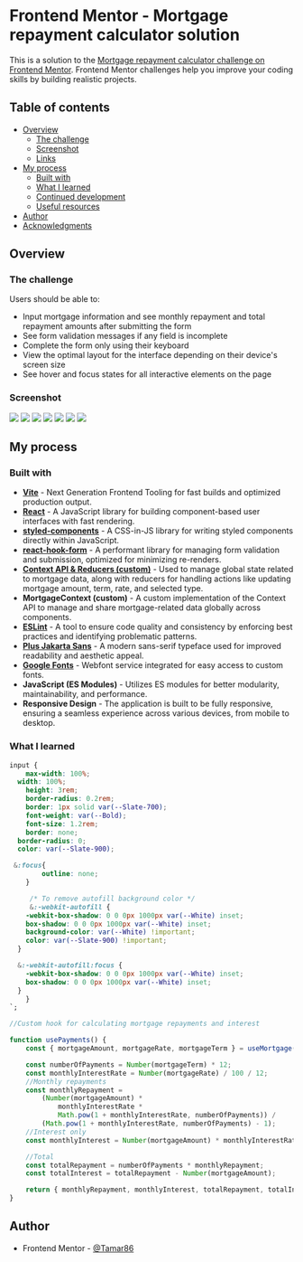 # Frontend Mentor - Mortgage repayment calculator solution

This is a solution to the [Mortgage repayment calculator challenge on Frontend Mentor](https://www.frontendmentor.io/challenges/mortgage-repayment-calculator-Galx1LXK73). Frontend Mentor challenges help you improve your coding skills by building realistic projects.

## Table of contents

- [Overview](#overview)
  - [The challenge](#the-challenge)
  - [Screenshot](#screenshot)
  - [Links](#links)
- [My process](#my-process)
  - [Built with](#built-with)
  - [What I learned](#what-i-learned)
  - [Continued development](#continued-development)
  - [Useful resources](#useful-resources)
- [Author](#author)
- [Acknowledgments](#acknowledgments)

## Overview

### The challenge

Users should be able to:

- Input mortgage information and see monthly repayment and total repayment amounts after submitting the form
- See form validation messages if any field is incomplete
- Complete the form only using their keyboard
- View the optimal layout for the interface depending on their device's screen size
- See hover and focus states for all interactive elements on the page

### Screenshot

![](./src/screenshots/desktop-empty.png)
![](./src/screenshots/desktop-active.png)
![](./src/screenshots/desktop-error.png)
![](./src/screenshots/desktop-completed-1.png)
![](./src/screenshots/desktop-completed-2.png)
![](./src/screenshots/mobile-completed.png)
![](./src/screenshots/mobile-error.png)

## My process

### Built with

- **[Vite](https://vitejs.dev/)** - Next Generation Frontend Tooling for fast builds and optimized production output.
- **[React](https://reactjs.org/)** - A JavaScript library for building component-based user interfaces with fast rendering.
- **[styled-components](https://styled-components.com/)** - A CSS-in-JS library for writing styled components directly within JavaScript.
- **[react-hook-form](https://react-hook-form.com/)** - A performant library for managing form validation and submission, optimized for minimizing re-renders.
- **[Context API & Reducers (custom)](https://reactjs.org/docs/context.html)** - Used to manage global state related to mortgage data, along with reducers for handling actions like updating mortgage amount, term, rate, and selected type.
- **MortgageContext (custom)** - A custom implementation of the Context API to manage and share mortgage-related data globally across components.
- **[ESLint](https://eslint.org/)** - A tool to ensure code quality and consistency by enforcing best practices and identifying problematic patterns.
- **[Plus Jakarta Sans](https://fonts.google.com/specimen/Plus+Jakarta+Sans)** - A modern sans-serif typeface used for improved readability and aesthetic appeal.
- **[Google Fonts](https://fonts.google.com/)** - Webfont service integrated for easy access to custom fonts.
- **JavaScript (ES Modules)** - Utilizes ES modules for better modularity, maintainability, and performance.
- **Responsive Design** - The application is built to be fully responsive, ensuring a seamless experience across various devices, from mobile to desktop.

### What I learned

```css
input {
	max-width: 100%;
  width: 100%;
	height: 3rem;
	border-radius: 0.2rem;
	border: 1px solid var(--Slate-700);
	font-weight: var(--Bold);
	font-size: 1.2rem;
	border: none;
  border-radius: 0;
  color: var(--Slate-900);

 &:focus{
		outline: none;
	}

	 /* To remove autofill background color */
	 &:-webkit-autofill {
    -webkit-box-shadow: 0 0 0px 1000px var(--White) inset;
    box-shadow: 0 0 0px 1000px var(--White) inset;
    background-color: var(--White) !important;
    color: var(--Slate-900) !important;
  }

  &:-webkit-autofill:focus {
    -webkit-box-shadow: 0 0 0px 1000px var(--White) inset;
    box-shadow: 0 0 0px 1000px var(--White) inset;
  }
	}
`;

```

```js
//Custom hook for calculating mortgage repayments and interest

function usePayments() {
	const { mortgageAmount, mortgageRate, mortgageTerm } = useMortgage();

	const numberOfPayments = Number(mortgageTerm) * 12;
	const monthlyInterestRate = Number(mortgageRate) / 100 / 12;
	//Monthly repayments
	const monthlyRepayment =
		(Number(mortgageAmount) *
			monthlyInterestRate *
			Math.pow(1 + monthlyInterestRate, numberOfPayments)) /
		(Math.pow(1 + monthlyInterestRate, numberOfPayments) - 1);
	//Interest only
	const monthlyInterest = Number(mortgageAmount) * monthlyInterestRate;

	//Total
	const totalRepayment = numberOfPayments * monthlyRepayment;
	const totalInterest = totalRepayment - Number(mortgageAmount);

	return { monthlyRepayment, monthlyInterest, totalRepayment, totalInterest };
}
```

## Author

- Frontend Mentor - [@Tamar86](https://www.frontendmentor.io/profile/Tamar86)
